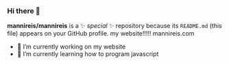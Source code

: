 ### Hi there 👋

**mannireis/mannireis** is a ✨ _special_ ✨ repository because its `README.md` (this file) appears on your GitHub profile.
my website!!!!!
mannireis.com

- 🔭 I’m currently working on my website
- 🌱 I’m currently learning how to program javascript
<!--
- 👯 I’m looking to collaborate on ...
- 🤔 I’m looking for help with ...
- 📫 How to reach me: ...

-->
